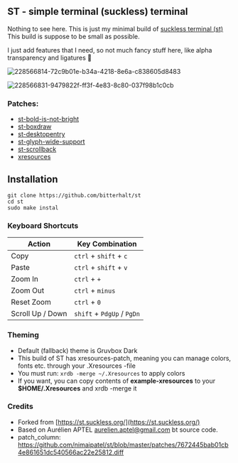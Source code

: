 ## ST - simple terminal (suckless) terminal

Nothing to see here. This is just my minimal build of [suckless terminal (st)](https://st.suckless.org/)
This build is suppose to be small as possible.

I just add features that I need, so not much fancy stuff here, like alpha transparency and ligatures 😬

![228566814-72c9b01e-b34a-4218-8e6a-c838605d8483](https://user-images.githubusercontent.com/95308907/228569294-94fd2e60-589b-48eb-ad70-38c3e87a0abf.png)

![228566831-9479822f-ff3f-4e83-8c80-037f98b1c0cb](https://user-images.githubusercontent.com/95308907/228569325-7ce55d44-5eb1-4c14-a049-da975f68baae.png)

### Patches:
* [st-bold-is-not-bright](https://st.suckless.org/patches/bold-is-not-bright/)
* [st-boxdraw](https://st.suckless.org/patches/boxdraw/)
* [st-desktopentry](https://st.suckless.org/patches/desktopentry/)
* [st-glyph-wide-support](https://st.suckless.org/patches/glyph_wide_support/)
* [st-scrollback](https://st.suckless.org/patches/scrollback/)
* [xresources](https://st.suckless.org/patches/xresources/)

## Installation
```
git clone https://github.com/bitterhalt/st
cd st
sudo make instal
```
### Keyboard Shortcuts
Action      | Key Combination
---         | ---
Copy        | `ctrl` + `shift` + `c`
Paste       | `ctrl` + `shift` + `v`
Zoom In     | `ctrl` + `+`
Zoom Out    | `ctrl` + `minus`
Reset Zoom  | `ctrl` + `0`
Scroll Up / Down      | `shift` + `PdgUp` / `PgDn`

### Theming
* Default (fallback) theme is Gruvbox Dark
* This build of ST has xresources-patch, meaning you can manage colors, fonts etc. through your .Xresources -file
* You must run: ```xrdb -merge ~/.Xresources``` to apply colors
* If you want, you can copy contents of **example-xresources** to your **$HOME/.Xresources** and xrdb -merge it 

### Credits

* Forked from [https://st.suckless.org/](https://st.suckless.org/)
* Based on Aurélien APTEL aurelien.aptel@gmail.com bt source code.
* patch_column: https://github.com/nimaipatel/st/blob/master/patches/7672445bab01cb4e861651dc540566ac22e25812.diff  
